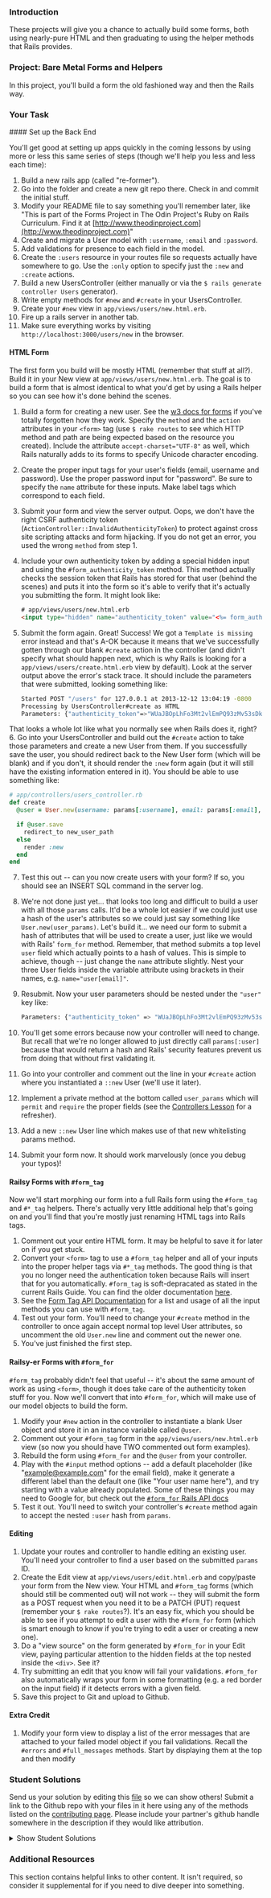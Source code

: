### Introduction

These projects will give you a chance to actually build some forms, both using nearly-pure HTML and then graduating to using the helper methods that Rails provides.

### Project: Bare Metal Forms and Helpers

In this project, you'll build a form the old fashioned way and then the Rails way.

### Your Task

<div class="lesson-content__panel" markdown="1">
#### Set up the Back End

You'll get good at setting up apps quickly in the coming lessons by using more or less this same series of steps (though we'll help you less and less each time):

1. Build a new rails app (called "re-former").
2. Go into the folder and create a new git repo there.  Check in and commit the initial stuff.
3. Modify your README file to say something you'll remember later, like "This is part of the Forms Project in The Odin Project's Ruby on Rails Curriculum.  Find it at [http://www.theodinproject.com](http://www.theodinproject.com)"
4. Create and migrate a User model with `:username`, `:email` and `:password`.
5. Add validations for presence to each field in the model.
6. Create the `:users` resource in your routes file so requests actually have somewhere to go.  Use the `:only` option to specify just the `:new` and `:create` actions.
7. Build a new UsersController (either manually or via the `$ rails generate controller Users` generator).
8. Write empty methods for `#new` and `#create` in your UsersController.
9. Create your `#new` view in `app/views/users/new.html.erb`.
10. Fire up a rails server in another tab.
11. Make sure everything works by visiting `http://localhost:3000/users/new` in the browser.

#### HTML Form

The first form you build will be mostly HTML (remember that stuff at all?).  Build it in your New view at `app/views/users/new.html.erb`.  The goal is to build a form that is almost identical to what you'd get by using a Rails helper so you can see how it's done behind the scenes.

1. Build a form for creating a new user.  See the [w3 docs for forms](http://www.w3schools.com/tags/tag_form.asp) if you've totally forgotten how they work.  Specify the `method` and the `action` attributes in your `<form>` tag (use `$ rake routes` to see which HTTP method and path are being expected based on the resource you created).  Include the attribute `accept-charset="UTF-8"` as well, which Rails naturally adds to its forms to specify Unicode character encoding.
2. Create the proper input tags for your user's fields (email, username and password).  Use the proper password input for "password".  Be sure to specify the `name` attribute for these inputs.  Make label tags which correspond to each field.
3. Submit your form and view the server output.  Oops, we don't have the right CSRF authenticity token (`ActionController::InvalidAuthenticityToken`) to protect against cross site scripting attacks and form hijacking. If you do not get an error, you used the wrong `method` from step 1.
4. Include your own authenticity token by adding a special hidden input and using the `#form_authenticity_token` method.  This method actually checks the session token that Rails has stored for that user (behind the scenes) and puts it into the form so it's able to verify that it's actually you submitting the form.  It might look like:

   ~~~html
   # app/views/users/new.html.erb
   <input type="hidden" name="authenticity_token" value="<%= form_authenticity_token %>">
   ~~~

5. Submit the form again.  Great! Success!  We got a `Template is missing` error instead and that's A-OK because it means that we've successfully gotten through our blank `#create` action in the controller (and didn't specify what should happen next, which is why Rails is looking for a `app/views/users/create.html.erb` view by default).  Look at the server output above the error's stack trace.  It should include the parameters that were submitted, looking something like:

   ~~~bash
   Started POST "/users" for 127.0.0.1 at 2013-12-12 13:04:19 -0800
   Processing by UsersController#create as HTML
   Parameters: {"authenticity_token"=>"WUaJBOpLhFo3Mt2vlEmPQ93zMv53sDk6WFzZ2YJJQ0M=", "username"=>"foobar", "email"=>"foo@bar.com", "password"=>"[FILTERED]"}
   ~~~
That looks a whole lot like what you normally see when Rails does it, right?
6. Go into your UsersController and build out the `#create` action to take those parameters and create a new User from them.  If you successfully save the user, you should redirect back to the New User form (which will be blank) and if you don't, it should render the `:new` form again (but it will still have the existing information entered in it).  You should be able to use something like:

   ~~~ruby
   # app/controllers/users_controller.rb
   def create
     @user = User.new(username: params[:username], email: params[:email], password: params[:password])

     if @user.save
       redirect_to new_user_path
     else
       render :new
     end
   end
   ~~~

7. Test this out -- can you now create users with your form? If so, you should see an INSERT SQL command in the server log.
8. We're not done just yet... that looks too long and difficult to build a user with all those `params` calls.  It'd be a whole lot easier if we could just use a hash of the user's attributes so we could just say something like `User.new(user_params)`.  Let's build it... we need our form to submit a hash of attributes that will be used to create a user, just like we would with Rails' `form_for` method.  Remember, that method submits a top level `user` field which actually points to a hash of values.  This is simple to achieve, though -- just change the `name` attribute slightly.  Nest your three User fields inside the variable attribute using brackets in their names, e.g. `name="user[email]"`.
9. Resubmit.  Now your user parameters should be nested under the `"user"` key like:

   ~~~bash
   Parameters: {"authenticity_token" => "WUaJBOpLhFo3Mt2vlEmPQ93zMv53sDk6WFzZ2YJJQ0M=", "user" =>{ "username" => "foobar", "email" => "foo@bar.com", "password" => "[FILTERED]" } }
   ~~~

4. You'll get some errors because now your controller will need to change.  But recall that we're no longer allowed to just directly call `params[:user]` because that would return a hash and Rails' security features prevent us from doing that without first validating it.
5. Go into your controller and comment out the line in your `#create` action where you instantiated a `::new` User (we'll use it later).
6. Implement a private method at the bottom called `user_params` which will `permit` and `require` the proper fields (see the [Controllers Lesson](/courses/ruby-on-rails/lessons/controllers) for a refresher).
7. Add a new `::new` User line which makes use of that new whitelisting params method.
5. Submit your form now.  It should work marvelously (once you debug your typos)!

#### Railsy Forms with `#form_tag`

Now we'll start morphing our form into a full Rails form using the `#form_tag` and `#*_tag` helpers.  There's actually very little additional help that's going on and you'll find that you're mostly just renaming HTML tags into Rails tags.

1. Comment out your entire HTML form.  It may be helpful to save it for later on if you get stuck.
2. Convert your `<form>` tag to use a `#form_tag` helper and all of your inputs into the proper helper tags via `#*_tag` methods.  The good thing is that you no longer need the authentication token because Rails will insert that for you automatically. `#form_tag` is soft-depracated as stated in the current Rails Guide. You can find the older documentation [here](https://guides.rubyonrails.org/v5.2/form_helpers.html).
3. See the [Form Tag API Documentation](http://api.rubyonrails.org/classes/ActionView/Helpers/FormTagHelper.html#method-i-form_tag) for a list and usage of all the input methods you can use with `#form_tag`.
4. Test out your form.  You'll need to change your `#create` method in the controller to once again accept normal top level User attributes, so uncomment the old `User.new` line and comment out the newer one.
5. You've just finished the first step.

#### Railsy-er Forms with `#form_for`

`#form_tag` probably didn't feel that useful -- it's about the same amount of work as using `<form>`, though it does take care of the authenticity token stuff for you.  Now we'll convert that into `#form_for`, which will make use of our model objects to build the form.

1. Modify your `#new` action in the controller to instantiate a blank User object and store it in an instance variable called `@user`.
2. Comment out your `#form_tag` form in the `app/views/users/new.html.erb` view (so now you should have TWO commented out form examples).
3. Rebuild the form using `#form_for` and the `@user` from your controller.
4. Play with the `#input` method options -- add a default placeholder (like "example@example.com" for the email field), make it generate a different label than the default one (like "Your user name here"), and try starting with a value already populated.  Some of these things you may need to Google for, but check out the [`#form_for` Rails API docs](http://apidock.com/rails/ActionView/Helpers/FormHelper/form_for)
5. Test it out.  You'll need to switch your controller's `#create` method again to accept the nested `:user` hash from `params`.

#### Editing

1. Update your routes and controller to handle editing an existing user.  You'll need your controller to find a user based on the submitted `params` ID.
2. Create the Edit view at `app/views/users/edit.html.erb` and copy/paste your form from the New view.  Your HTML and `#form_tag` forms (which should still be commented out) will not work -- they will submit the form as a POST request when you need it to be a PATCH (PUT) request (remember your `$ rake routes`?).  It's an easy fix, which you should be able to see if you attempt to edit a user with the `#form_for` form (which is smart enough to know if you're trying to edit a user or creating a new one).
3. Do a "view source" on the form generated by `#form_for` in your Edit view, paying particular attention to the hidden fields at the top nested inside the `<div>`.  See it?
4. Try submitting an edit that you know will fail your validations. `#form_for` also automatically wraps your form in some formatting (e.g. a red border on the input field) if it detects errors with a given field.
5. Save this project to Git and upload to Github.

#### Extra Credit

1. Modify your form view to display a list of the error messages that are attached to your failed model object if you fail validations.  Recall the `#errors` and `#full_messages` methods.  Start by displaying them at the top and then modify

</div>

### Student Solutions
Send us your solution by editing this [file](https://github.com/TheOdinProject/curriculum/blob/master/rails_programming/forms_and_authentication/project_forms.md) so we can show others! Submit a link to the Github repo with your files in it here using any of the methods listed on the [contributing page](http://github.com/TheOdinProject/curriculum/blob/master/contributing.md).  Please include your partner's github handle somewhere in the description if they would like attribution.

<details markdown="block">
  <summary> Show Student Solutions </summary>

* Add your solution below this line!
* [Mohamed Eltayeb's Solution](https://github.com/mohamedosamaeltayeb/reformer)
* [Airi Chow's Solution](https://github.com/airi-14x/TheOdinProject-Rails/tree/master/re-former)
* [Olugbade Olalekan's Solution](https://github.com/gbadesimple/project_forms)
* [leetie's Solution](https://github.com/leetie/re-former)
* [Lucas Bide's Solution](https://github.com/Lucas-Bide/re-former)
* [Grant Cottle's Solution](https://github.com/grantmaster89/re-former)
* [Powei94's Solution](https://github.com/powei94/rails_re-former)
* [Run After's Solution](https://github.com/run-after/re-former)
* [Helmi's Solution](https://github.com/helmihidzir/re-former)
* [David Auza's and Luis Novoa's Solution](https://github.com/davidauza-engineer/Ruby-on-Rails-Re-Former)
* [Nasser Abachi's Solution](https://github.com/abachi/re-former)
* [Vedant's Solution](https://github.com/vedantshetty/Odin_Project_Code/tree/master/Ruby_On_Rails/ReFormer)
* [Ian's Solution](https://github.com/IanMKesler/re-former)
* [Rudi Boshoff's Solution](https://github.com/RudiBoshoff/re-former) - complete with index page
* [Carlos Del Real's and António's Solution](https://github.com/carloshdelreal/re-former)
* [Braxton Lemmon's Solution](https://github.com/braxtonlemmon/re-former)
* [Kevin Vuong's Solution](https://github.com/fffear/re-former)
* [Chris Wegscheid's Solution](https://github.com/cwegscheid08/re-former)
* [Simon Tharby's Solution](https://github.com/jinjagit/re-former)
* [Stefano Merazzi's Solution](https://github.com/ste001/re-former)
* [Jason McKee's Solution](https://github.com/jttmckee/re-former)
* [Ovsjah Schweinefresser's Solution](https://github.com/Ovsjah/re-former)
* [Dennis Cope's Solution](https://github.com/coped/Re-former)
* [goodjobbin85's Solution](https://github.com/goodjobbin85/odin-re-former)
* [Jeremy-D's Solution](https://github.com/Jeremy-D/re-former)
* [prw001's Solution](https://github.com/prw001/re-former)
* [Btreims's Solution](https://github.com/btreim/re-former)
* [0zra's Solution](https://github.com/0zra/re-form)
* [Javier Machin's Solution](https://github.com/Javier-Machin/re-former)
* [theghall's Solution](https://github.com/theghall/odin-re-former.git)
* [Jonathan Yiv's Solution](https://github.com/JonathanYiv/re-former)
* [Clayton Sweeten's Solution](https://github.com/cjsweeten101/re-former)
* [justinckim3's Solution](https://github.com/justinckim3/re-former)
* [Nikolay Dyulgerov's Solution](https://github.com/NicolayD/re-former)
* [mindovermiles262's Solution](https://github.com/mindovermiles262/re-former)
* [holdercp's Solution](https://github.com/holdercp/re-former)
* [jfonz412's Solution](https://github.com/jfonz412/re-former)
* [nmac's Solution](https://github.com/nmacawile/re-former)
* [Adong520's Solution](https://github.com/Adong520/reformer)
* [ToTenMilan's Solution](https://github.com/ToTenMilan/the_odin_project/tree/master/rails/forms/re-former)
* [Orlando's Solution](https://github.com/orlandodan14/Ruby-on-Rails/tree/master/Re-former)
* [leosoaivan's Solution](https://github.com/leosoaivan/TOP_reformer/tree/master)
* [Austin's Solution](https://github.com/CouchofTomato/reformer)
* [Jib's Solution](https://github.com/NuclearMachine/odin_rails/tree/master/re-former)
* [spierer's Solution](https://github.com/spierer/odin-forms)
* [Jamie's Solution](https://github.com/Jberczel/odin-projects/tree/master/re-former) - [walkthrough](http://jberczel.github.io/forms-walkthrough/)
* [Afshin M's Solution](https://github.com/afshinator/re-former)
* [Marina Sergeyeva's Solution](https://github.com/imousterian/OdinProject/tree/master/Project3_Forms/re-former)
* [Donald's Solution](https://github.com/donaldali/odin-rails/tree/master/re-former)
* [Vincent's Solution](https://github.com/wingyu/Practice_forms)
* [Tommy Noe's Solution](https://github.com/thomasjnoe/re-former)
* [Kate McFaul's Solution](https://github.com/craftykate/odin-project/tree/master/Chapter_04-Advanced_Rails/forms)
* [Nikola Čvorović's Solution](https://github.com/cvorak/re-former)
* [Jason Matthews' Solution](https://github.com/fo0man/re-former)
* [Sasikala's Solution](https://github.com/Sasikala-Ravichandran/re-former)
* [Dominik Stodolny's Solution](https://github.com/dstodolny/re-former)
* [Julian Feliciano's Solution](https://github.com/JulsFelic/re-former)
* [Trump's Solution](https://github.com/trump812/OdinProject/tree/master/Ruby_on_Rails/re-former)
* [Lara Finnegan's Solution](https://github.com/lcf0285/re-former)
* [Kevin Mulhern's Solution](https://github.com/KevinMulhern/re-former)
* [Eduardo Frias' Solution](https://github.com/feek1g/theodinproject/tree/master/RubyOnRails/re-former)
* [Frank Peelen's Solution](https://github.com/FrankPeelen/re-former)
* [Raycotek's Solution](https://github.com/Raycotek/Re-Former)
* [dchen71's Solution](https://github.com/dchen71/re-former)
* [Matias Pan's Solution](https://github.com/kriox26/re-former)
* [Tomislav Mikulin's Solution](https://github.com/MrKindle85/re-former)
* [Alex Chen's Solution](https://github.com/Chenzilla/re-former)
* [Dan Hoying's Solution](https://github.com/danhoying/re_former)
* [Hassan Mahmoud's Solution](https://github.com/HassanTC/re-former)
* [Aviv Levinsky's Solution](https://github.com/pugsiman/re-former)
* [Florian Mainguy's Solution](https://github.com/florianmainguy/theodinproject/tree/master/rails/re-former)
* [Alex Tsiras' Solution](https://github.com/arialblack14/re-former)
* [cdouglass's Solution](https://github.com/cdouglass/odin-project-exercises/tree/master/rails/re-former)
* [Radi Totev's Solution](https://github.com/raditotev/re-former)
* [srashidi's Solution](https://github.com/srashidi/Forms/tree/master/re-former)
* [Luke Walker's Solution](https://github.com/ubershibs/rails_course/tree/master/re-former)
* [Scott Bobbitt's Solution](https://github.com/sco-bo/re-former)
* [Matt Velez's Solution](https://github.com/Timecrash/rails-projects/tree/master/re-former)
* [Max Gallant's Solution](https://github.com/mcgalcode/re-former)
* [Miguel Herrera's Solution](https://github.com/migueloherrera/re-former)
* [James Brooks's Solution](https://github.com/jhbrooks/re-former)
* [Akshay Bharwani's Solution](https://github.com/akshaybharwani/re-former)
* [Sander Schepens's Solution](https://github.com/schepens83/theodinproject.com/tree/master/rails/project7--bare-metal-forms-and-helpers/re-former)
* [Arthur Vieira's Solution](https://github.com/arthur-vieira/re-former)
* [Fabricio Carrara's Solution](https://github.com/fcarrara/re-former)
* [Deepak's Solution](https://github.com/Deepak5050/re-former-v2.git)
* [Earth35's Solution](https://github.com/Earth35/re-former)
* [Shala Qweghen's Solution](https://github.com/ShalaQweghen/project_forms)
* [Jiazhi Guo's Solution](https://github.com/jerrykuo7727/re-former)
* [Amrr Bakry's Solution](https://github.com/Amrrbakry/rails_the_odin_project/tree/master/re-former)
* [Dylan's Solution](https://github.com/resputin/the_odin_project/tree/master/Rails/re-former)
* [Jakub Peikert's Solution](https://github.com/JPeikert/odin_project/tree/master/rails/forms/re-former)
* [Joe Himes's Solution](https://github.com/deedle42/re-former.git)
* [DV's Solution](https://github.com/dvislearning/re-former)
* [Devon's Solution](https://github.com/defitjo/re-former)
* [Mateusz Staszczyk's Solution](https://github.com/sleaz0id/re-former)
* [Dckwong's Solution](https://github.com/dckwong/re-former)
* [at0micr3d's Solution](https://github.com/at0micr3d/re-former)
* [Niño Mollaneda's Solution](https://github.com/ninoM/re-former)
* [Samuel Langenfeld's Solution](https://github.com/SamuelLangenfeld/re-former)
* [Tom Westerhout's Solution](https://github.com/TomWesterhout/reformer)
* [Luján Fernaud's Solution](https://github.com/lujanfernaud/rails-re-former)
* [Pat's Solution](https://github.com/Pat878/re-former)
* [Francisco's Solution](https://github.com/fcarlosdev/the_odin_project/tree/master/re-former)
* [Bridget Nyirongo's Solution](https://github.com/Bridget12/re-former)
* [Agon's Solution](https://github.com/AgonIdrizi/RailsForms)
* [Areeba's Solution](https://github.com/AREEBAISHTIAQ/re-former/tree/master/files)
* [Jamesredux's Solution](https://github.com/Jamesredux/re-former)
* [ParamagicDev's Solution](https://github.com/ParamagicDev/re-former)
* [bchalman's Solution](https://github.com/bchalman/odin-re-former)
* [Alex's Solution](https://github.com/alexcorremans/re-former)
* [Tommy's Solution](https://github.com/hoangtommy/re-former)
* [Brendaneus' Solution](https://theodinprojects.live/courses/ruby-on-rails/projects/re-former)
* [Leila Alderman's Solution](https://github.com/leila-alderman/re-former)
* [JamCry's Solution](https://github.com/jamcry/re-former)
* [vanny96's Solution](https://github.com/vanny96/forms-project)
* [Roy's solution](https://github.com/RoyNyaga/re_former_odin_project/tree/master/re_former)
* [Cody Buffaloe's Solution](https://github.com/CodyLBuffaloe/Re-Former)
* [Alex Krewson's Solution](https://github.com/alexkrewson/re-former)
* [Rey van den Berg's Solution](https://github.com/Rey810/Forms.git)
* [guacamobley's Solution](https://github.com/guacamobley/re-former)
* [Sanyogita's Solution](https://github.com/SanyogitaPandit/ruby_on_rails/tree/master/re-former)
* [Timework's Solution](https://github.com/Timework/re-former)

</details>

### Additional Resources
This section contains helpful links to other content. It isn't required, so consider it supplemental for if you need to dive deeper into something.

